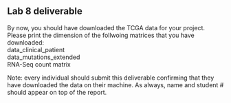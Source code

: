 ## Lab 8 deliverable 

By now, you should have downloaded the TCGA data for your project. Please print the dimension of the follwoing matrices that you have downloaded:
<br />
data_clinical_patient
<br />
data_mutations_extended
<br />
RNA-Seq count matrix 
<br />

Note: every individual should submit this deliverable confirming that they have downloaded the data on their machine. As always, name and student # should appear on top of the report.  
